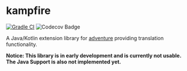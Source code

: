 # kampfire
[![Gradle CI](https://github.com/NyCodeGHG/kampfire/actions/workflows/ci.yml/badge.svg)](https://github.com/NyCodeGHG/kampfire/actions/workflows/ci.yml)
![Codecov Badge](https://img.shields.io/codecov/c/github/NyCodeGHG/kampfire?flag=unittests&style=flat-square)

A Java/Kotlin extension library for [adventure](https://github.com/KyoriPowered/adventure) providing translation functionality.

**Notice: This library is in early development and is currently not usable. The Java Support is also not implemented yet.**
